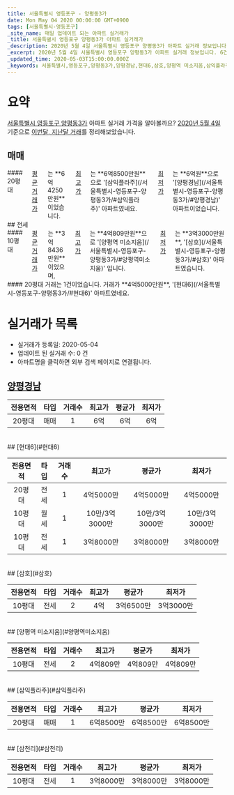 ```yaml
---
title: 서울특별시 영등포구 - 양평동3가
date: Mon May 04 2020 00:00:00 GMT+0900
tags: [서울특별시-영등포구]
_site_name: 매일 업데이트 되는 아파트 실거래가
_title: 서울특별시 영등포구 양평동3가 아파트 실거래가
_description: 2020년 5월 4일 서울특별시 영등포구 양평동3가 아파트 실거래 정보입니다. 6건 아파트 정보가 있습니다.
_excerpt: 2020년 5월 4일 서울특별시 영등포구 양평동3가 아파트 실거래 정보입니다. 6건 아파트 정보가 있습니다.
_updated_time: 2020-05-03T15:00:00.000Z
_keywords: 서울특별시,영등포구,양평동3가,양평경남,현대6,삼호,양평역 미소지움,삼익플라주,삼천리
---
```





# 요약
<ins>서울특별시 영등포구 양평동3가</ins> 아파트 실거래 가격을 알아볼까요? <ins>2020년 5월 4일</ins> 기준으로 <ins>이번달, 지난달 거래</ins>를 정리해보았습니다.

## 매매
<div class="container">
<div class="twelve columns" markdown="1">
#### 20평대
<ins>평균 거래가</ins>는 **6억4250만원**이었습니다. <ins>최고가</ins>는 **6억8500만원**으로 '[삼익플라주](/서울특별시-영등포구-양평동3가/#삼익플라주)' 아파트였네요. <ins>최저가</ins>는 **6억원**으로 '[양평경남](/서울특별시-영등포구-양평동3가/#양평경남)' 아파트이었습니다.
</div>
</div>
## 전세
<div class="container">
<div class="six columns" markdown="1">
#### 10평대
<ins>평균 거래가</ins>는 **3억8436만원**이었으며, <ins>최고가</ins>는 **4억809만원**으로 '[양평역 미소지움](/서울특별시-영등포구-양평동3가/#양평역미소지움)' 입니다. <ins>최저가</ins>는 **3억3000만원**, '[삼호](/서울특별시-영등포구-양평동3가/#삼호)' 아파트였습니다.
</div>
<div class="six columns" markdown="1">
#### 20평대
거래는 1건이었습니다. 거래가 **4억5000만원**, '[현대6](/서울특별시-영등포구-양평동3가/#현대6)' 아파트였네요.
</div>
</div>



# 실거래가 목록
- 실거래가 등록일: 2020-05-04
- 업데이트 된 실거래 수: 0 건
- 아파트명을 클릭하면 외부 검색 페이지로 연결됩니다.

## [양평경남](#양평경남)

|전용면적|타입|거래수|최고가|평균가|최저가|
|:---:|:---:|:---:|:---:|:---:|:---:|
|20평대|<span class="deal-type-1">매매</span>|1|6억|6억|6억|

<br/>
## [현대6](#현대6)

|전용면적|타입|거래수|최고가|평균가|최저가|
|:---:|:---:|:---:|:---:|:---:|:---:|
|20평대|<span class="deal-type-2">전세</span>|1|4억5000만|4억5000만|4억5000만|
|10평대|<span class="deal-type-3">월세</span>|1|10만/3억3000만|10만/3억3000만|10만/3억3000만|
|10평대|<span class="deal-type-2">전세</span>|1|3억8000만|3억8000만|3억8000만|

<br/>
## [삼호](#삼호)

|전용면적|타입|거래수|최고가|평균가|최저가|
|:---:|:---:|:---:|:---:|:---:|:---:|
|10평대|<span class="deal-type-2">전세</span>|2|4억|3억6500만|3억3000만|

<br/>
## [양평역 미소지움](#양평역미소지움)

|전용면적|타입|거래수|최고가|평균가|최저가|
|:---:|:---:|:---:|:---:|:---:|:---:|
|10평대|<span class="deal-type-2">전세</span>|2|4억809만|4억809만|4억809만|

<br/>
## [삼익플라주](#삼익플라주)

|전용면적|타입|거래수|최고가|평균가|최저가|
|:---:|:---:|:---:|:---:|:---:|:---:|
|20평대|<span class="deal-type-1">매매</span>|1|6억8500만|6억8500만|6억8500만|

<br/>
## [삼천리](#삼천리)

|전용면적|타입|거래수|최고가|평균가|최저가|
|:---:|:---:|:---:|:---:|:---:|:---:|
|10평대|<span class="deal-type-2">전세</span>|1|3억8000만|3억8000만|3억8000만|

<br/>




